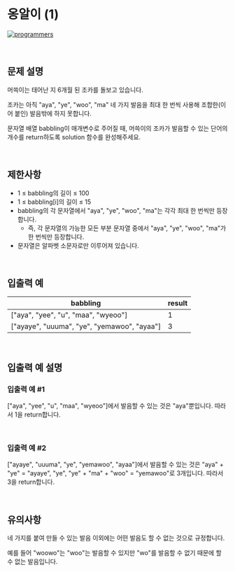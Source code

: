 # 옹알이 (1)

[![programmers](https://user-images.githubusercontent.com/69426184/209517270-f8d5694e-ff56-442e-beff-9eff454d9185.png)](https://school.programmers.co.kr/learn/courses/30/lessons/120956)

<br/>

## 문제 설명

머쓱이는 태어난 지 6개월 된 조카를 돌보고 있습니다.

조카는 아직 "aya", "ye", "woo", "ma" 네 가지 발음을 최대 한 번씩 사용해 조합한(이어 붙인) 발음밖에 하지 못합니다.

문자열 배열 babbling이 매개변수로 주어질 때, 머쓱이의 조카가 발음할 수 있는 단어의 개수를 return하도록 solution 함수를 완성해주세요.

<br/>

## 제한사항

-   1 ≤ babbling의 길이 ≤ 100
-   1 ≤ babbling[i]의 길이 ≤ 15
-   babbling의 각 문자열에서 "aya", "ye", "woo", "ma"는 각각 최대 한 번씩만 등장합니다.
    -   즉, 각 문자열의 가능한 모든 부분 문자열 중에서 "aya", "ye", "woo", "ma"가 한 번씩만 등장합니다.
-   문자열은 알파벳 소문자로만 이루어져 있습니다.

<br/>

## 입출력 예

| babbling                                    | result |
| ------------------------------------------- | ------ |
| ["aya", "yee", "u", "maa", "wyeoo"]         | 1      |
| ["ayaye", "uuuma", "ye", "yemawoo", "ayaa"] | 3      |

<br/>

## 입출력 예 설명

### 입출력 예 #1

["aya", "yee", "u", "maa", "wyeoo"]에서 발음할 수 있는 것은 "aya"뿐입니다. 따라서 1을 return합니다.

<br/>

### 입출력 예 #2

["ayaye", "uuuma", "ye", "yemawoo", "ayaa"]에서 발음할 수 있는 것은 "aya" + "ye" = "ayaye", "ye", "ye" + "ma" + "woo" = "yemawoo"로 3개입니다. 따라서 3을 return합니다.

<br/>

## 유의사항

네 가지를 붙여 만들 수 있는 발음 이외에는 어떤 발음도 할 수 없는 것으로 규정합니다.

예를 들어 "woowo"는 "woo"는 발음할 수 있지만 "wo"를 발음할 수 없기 때문에 할 수 없는 발음입니다.

